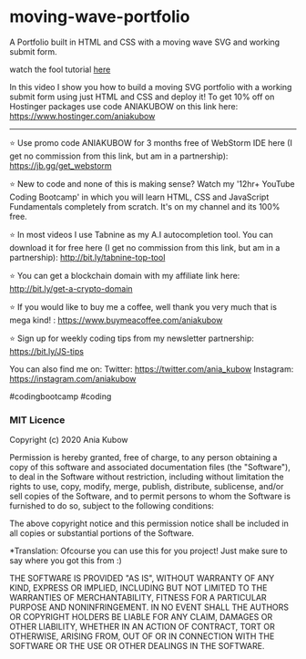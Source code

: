 # moving-wave-portfolio
A Portfolio built in HTML and CSS with a moving wave SVG and working submit form. 

watch the fool tutorial [here](https://youtu.be/1DwvqHGyMKU)

In this video I show you how to build a moving SVG portfolio with a working submit form using just HTML and CSS and deploy it! To get 10% off on Hostinger packages use code ANIAKUBOW on this link here: https://www.hostinger.com/aniakubow


___
⭐ Use promo code ANIAKUBOW for 3 months free of WebStorm IDE here (I get no commission from this link, but am in a partnership): https://jb.gg/get_webstorm

⭐ New to code and none of this is making sense? Watch my '12hr+ YouTube Coding Bootcamp' in which you will learn HTML, CSS and JavaScript Fundamentals completely from scratch. It's on my channel and its 100% free.

⭐ In most videos I use Tabnine as my A.I autocompletion tool. You can download it for free here (I get no commission from this link, but am in a partnership): http://bit.ly/tabnine-top-tool

⭐ You can get a blockchain domain with my affiliate link here: http://bit.ly/get-a-crypto-domain

⭐ If you would like to buy me a coffee, well thank you very much that is mega kind! : https://www.buymeacoffee.com/aniakubow

⭐ Sign up for weekly coding tips from my newsletter partnership: https://bit.ly/JS-tips

You can also find me on:
Twitter: https://twitter.com/ania_kubow
Instagram: https://instagram.com/aniakubow

#codingbootcamp​ #coding

### MIT Licence

Copyright (c) 2020 Ania Kubow

Permission is hereby granted, free of charge, to any person obtaining a copy of this software and associated documentation files (the "Software"), to deal in the Software without restriction, including without limitation the rights to use, copy, modify, merge, publish, distribute, sublicense, and/or sell copies of the Software, and to permit persons to whom the Software is furnished to do so, subject to the following conditions:

The above copyright notice and this permission notice shall be included in all copies or substantial portions of the Software.

*Translation: Ofcourse you can use this for you project! Just make sure to say where you got this from :)

THE SOFTWARE IS PROVIDED "AS IS", WITHOUT WARRANTY OF ANY KIND, EXPRESS OR IMPLIED, INCLUDING BUT NOT LIMITED TO THE WARRANTIES OF MERCHANTABILITY, FITNESS FOR A PARTICULAR PURPOSE AND NONINFRINGEMENT. IN NO EVENT SHALL THE AUTHORS OR COPYRIGHT HOLDERS BE LIABLE FOR ANY CLAIM, DAMAGES OR OTHER LIABILITY, WHETHER IN AN ACTION OF CONTRACT, TORT OR OTHERWISE, ARISING FROM, OUT OF OR IN CONNECTION WITH THE SOFTWARE OR THE USE OR OTHER DEALINGS IN THE SOFTWARE.
